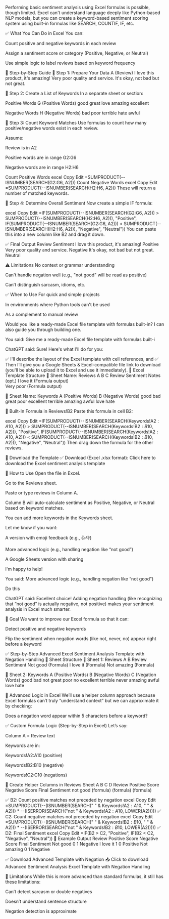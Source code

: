 Performing basic sentiment analysis using Excel formulas is possible, though limited. Excel can't understand language deeply like Python-based NLP models, but you can create a keyword-based sentiment scoring system using built-in formulas like SEARCH, COUNTIF, IF, etc.

✅ What You Can Do in Excel
You can:

Count positive and negative keywords in each review

Assign a sentiment score or category (Positive, Negative, or Neutral)

Use simple logic to label reviews based on keyword frequency

🧾 Step-by-Step Guide
📄 Step 1: Prepare Your Data
A (Review)
I love this product, it's amazing!
Very poor quality and service.
It's okay, not bad but not great.

📄 Step 2: Create a List of Keywords
In a separate sheet or section:

Positive Words
G (Positive Words)
good
great
love
amazing
excellent

Negative Words
H (Negative Words)
bad
poor
terrible
hate
awful

📄 Step 3: Count Keyword Matches
Use formulas to count how many positive/negative words exist in each review.

Assume:

Review is in A2

Positive words are in range G2:G6

Negative words are in range H2:H6

Count Positive Words
excel
Copy
Edit
=SUMPRODUCT(--ISNUMBER(SEARCH(G2:G6, A2)))
Count Negative Words
excel
Copy
Edit
=SUMPRODUCT(--ISNUMBER(SEARCH(H2:H6, A2)))
These will return a number of matched keywords.

📄 Step 4: Determine Overall Sentiment
Now create a simple IF formula:

excel
Copy
Edit
=IF(SUMPRODUCT(--ISNUMBER(SEARCH(G2:G6, A2))) > SUMPRODUCT(--ISNUMBER(SEARCH(H2:H6, A2))), "Positive", IF(SUMPRODUCT(--ISNUMBER(SEARCH(G2:G6, A2))) < SUMPRODUCT(--ISNUMBER(SEARCH(H2:H6, A2))), "Negative", "Neutral"))
You can paste this into a new column like B2 and drag it down.

✅ Final Output
Review	Sentiment
I love this product, it's amazing!	Positive
Very poor quality and service.	Negative
It's okay, not bad but not great.	Neutral

⚠️ Limitations
No context or grammar understanding

Can't handle negation well (e.g., "not good" will be read as positive)

Can’t distinguish sarcasm, idioms, etc.

✅ When to Use
For quick and simple projects

In environments where Python tools can't be used

As a complement to manual review

Would you like a ready-made Excel file template with formulas built-in? I can also guide you through building one.








You said:
Give me a ready-made Excel file template with formulas built-i


ChatGPT said:
Sure! Here's what I'll do for you:

✅ I'll describe the layout of the Excel template with cell references, and
✅ Then I’ll give you a Google Sheets & Excel-compatible file link to download (you'll be able to upload it to Excel and use it immediately).
🔧 Excel Template Structure
🧾 Sheet Name: Reviews
A	B	C
Review	Sentiment	Notes (opt.)
I love it	(Formula output)	
Very poor	(Formula output)	

📃 Sheet Name: Keywords
A (Positive Words)	B (Negative Words)
good	bad
great	poor
excellent	terrible
amazing	awful
love	hate

🧠 Built-In Formula in Reviews!B2
Paste this formula in cell B2:

excel
Copy
Edit
=IF(SUMPRODUCT(--ISNUMBER(SEARCH(Keywords!A$2:A$10, A2))) > SUMPRODUCT(--ISNUMBER(SEARCH(Keywords!B$2:B$10, A2))), "Positive", IF(SUMPRODUCT(--ISNUMBER(SEARCH(Keywords!A$2:A$10, A2))) < SUMPRODUCT(--ISNUMBER(SEARCH(Keywords!B$2:B$10, A2))), "Negative", "Neutral"))
Then drag down the formula for the other reviews.

📎 Download the Template
✅ Download (Excel .xlsx format):
Click here to download the Excel sentiment analysis template

🧪 How to Use
Open the file in Excel.

Go to the Reviews sheet.

Paste or type reviews in Column A.

Column B will auto-calculate sentiment as Positive, Negative, or Neutral based on keyword matches.

You can add more keywords in the Keywords sheet.

Let me know if you want:

A version with emoji feedback (e.g., 👍👎)

More advanced logic (e.g., handling negation like “not good”)

A Google Sheets version with sharing

I'm happy to help!








You said:
More advanced logic (e.g., handling negation like “not good”)

Do this 


ChatGPT said:
Excellent choice! Adding negation handling (like recognizing that “not good” is actually negative, not positive) makes your sentiment analysis in Excel much smarter.

🧠 Goal
We want to improve our Excel formula so that it can:

Detect positive and negative keywords

Flip the sentiment when negation words (like not, never, no) appear right before a keyword

✅ Step-by-Step Advanced Excel Sentiment Analysis Template with Negation Handling
📃 Sheet Structure
🔹 Sheet 1: Reviews
A	B
Review	Sentiment
Not good	(Formula)
I love it	(Formula)
Not amazing	(Formula)

🔹 Sheet 2: Keywords
A (Positive Words)	B (Negative Words)	C (Negation Words)
good	bad	not
great	poor	no
excellent	terrible	never
amazing	awful	
love	hate	

📜 Advanced Logic in Excel
We’ll use a helper column approach because Excel formulas can’t truly “understand context” but we can approximate it by checking:

Does a negation word appear within 5 characters before a keyword?

✅ Custom Formula Logic (Step-by-Step in Excel)
Let’s say:

Column A = Review text

Keywords are in:

Keywords!A2:A10 (positive)

Keywords!B2:B10 (negative)

Keywords!C2:C10 (negations)

📌 Create Helper Columns in Reviews Sheet
A	B	C	D
Review	Positive Score	Negative Score	Final Sentiment
not good	(formula)	(formula)	(formula)

✅ B2: Count positive matches not preceded by negation
excel
Copy
Edit
=SUMPRODUCT(--(ISNUMBER(SEARCH(" " & Keywords!A$2:A$10, " " & A2))) * --(ISERROR(SEARCH("not " & Keywords!A$2:A$10, LOWER(A2)))))
✅ C2: Count negative matches not preceded by negation
excel
Copy
Edit
=SUMPRODUCT(--(ISNUMBER(SEARCH(" " & Keywords!B$2:B$10, " " & A2))) * --(ISERROR(SEARCH("not " & Keywords!B$2:B$10, LOWER(A2)))))
✅ D2: Final Sentiment
excel
Copy
Edit
=IF(B2 > C2, "Positive", IF(B2 < C2, "Negative", "Neutral"))
🧪 Example Output
Review	Positive Score	Negative Score	Final Sentiment
Not good	0	1	Negative
I love it	1	0	Positive
Not amazing	0	1	Negative

✅ Download Advanced Template with Negation
📥 Click to download Advanced Sentiment Analysis Excel Template with Negation Handling

🧠 Limitations
While this is more advanced than standard formulas, it still has these limitations:

Can’t detect sarcasm or double negatives

Doesn’t understand sentence structure

Negation detection is approximate
